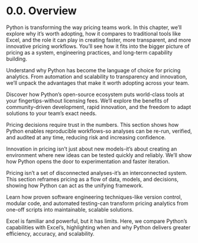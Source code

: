 # 0.0. Overview

Python is transforming the way pricing teams work. In this chapter, we’ll explore why it’s worth adopting, how it compares to traditional tools like Excel, and the role it can play in creating faster, more transparent, and more innovative pricing workflows. You’ll see how it fits into the bigger picture of pricing as a system, engineering practices, and long-term capability building.

Understand why Python has become the language of choice for pricing analytics. From automation and scalability to transparency and innovation, we’ll unpack the advantages that make it worth adopting across your team.

Discover how Python’s open-source ecosystem puts world-class tools at your fingertips-without licensing fees. We’ll explore the benefits of community-driven development, rapid innovation, and the freedom to adapt solutions to your team’s exact needs.

Pricing decisions require trust in the numbers. This section shows how Python enables reproducible workflows-so analyses can be re-run, verified, and audited at any time, reducing risk and increasing confidence.

Innovation in pricing isn’t just about new models-it’s about creating an environment where new ideas can be tested quickly and reliably. We’ll show how Python opens the door to experimentation and faster iteration.

Pricing isn’t a set of disconnected analyses-it’s an interconnected system. This section reframes pricing as a flow of data, models, and decisions, showing how Python can act as the unifying framework.

Learn how proven software engineering techniques-like version control, modular code, and automated testing-can transform pricing analytics from one-off scripts into maintainable, scalable solutions.

Excel is familiar and powerful, but it has limits. Here, we compare Python’s capabilities with Excel’s, highlighting when and why Python delivers greater efficiency, accuracy, and scalability.